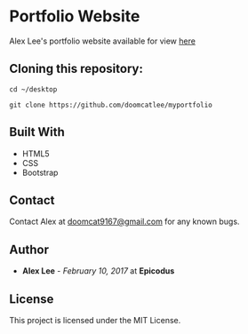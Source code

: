 # Portfolio Website

Alex Lee's portfolio website available for view [here](https://github.com/doomcatlee/myportfolio)

## Cloning this repository:

```
cd ~/desktop
```

```
git clone https://github.com/doomcatlee/myportfolio
```

## Built With
* HTML5
* CSS
* Bootstrap

## Contact
Contact Alex at doomcat9167@gmail.com for any known bugs.

## Author
* **Alex Lee** - *February 10, 2017* at **Epicodus**

## License

This project is licensed under the MIT License.

